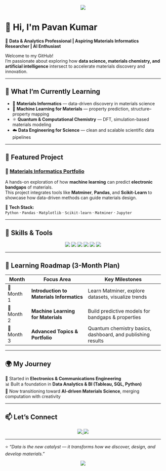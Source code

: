 <!-- Profile Banner (optional, you can replace the link below later with your custom one) -->
<p align="center">
  <img src="https://capsule-render.vercel.app/api?type=rect&color=0:2E8B57,100:1E90FF&height=100&section=header&text=Pavan%20Kumar%20|%20Data%20%26%20Materials%20Informatics&fontSize=24&fontColor=ffffff&animation=fadeIn" />
</p>

# 👋 Hi, I'm **Pavan Kumar**

🎯 **Data & Analytics Professional | Aspiring Materials Informatics Researcher | AI Enthusiast**

Welcome to my GitHub!  
I’m passionate about exploring how **data science, materials chemistry, and artificial intelligence** intersect to accelerate materials discovery and innovation.

---

## 🧠 What I’m Currently Learning

- 🧪 **Materials Informatics** — data-driven discovery in materials science  
- 🤖 **Machine Learning for Materials** — property prediction, structure–property mapping  
- ⚛️ **Quantum & Computational Chemistry** — DFT, simulation-based materials modeling  
- ☁️ **Data Engineering for Science** — clean and scalable scientific data pipelines  

---

## 🚀 Featured Project

### 🔹 [Materials Informatics Portfolio](https://github.com/Pavan202020/Materials-Informatics-Portfolio)
A hands-on exploration of how **machine learning** can predict **electronic bandgaps** of materials.  
This project integrates tools like **Matminer**, **Pandas**, and **Scikit-Learn** to showcase how data-driven methods can guide materials design.

🧩 **Tech Stack:**  
`Python` · `Pandas` · `Matplotlib` · `Scikit-learn` · `Matminer` · `Jupyter`  

---

## 🧩 Skills & Tools

<p align="center">
  <img src="https://img.shields.io/badge/Python-3776AB?style=for-the-badge&logo=python&logoColor=white"/>
  <img src="https://img.shields.io/badge/Scikit--Learn-F7931E?style=for-the-badge&logo=scikit-learn&logoColor=white"/>
  <img src="https://img.shields.io/badge/Pandas-150458?style=for-the-badge&logo=pandas&logoColor=white"/>
  <img src="https://img.shields.io/badge/Jupyter-F37626?style=for-the-badge&logo=jupyter&logoColor=white"/>
  <img src="https://img.shields.io/badge/Tableau-E97627?style=for-the-badge&logo=tableau&logoColor=white"/>
  <img src="https://img.shields.io/badge/GitHub-181717?style=for-the-badge&logo=github&logoColor=white"/>
</p>

---

## 🧭 Learning Roadmap (3-Month Plan)

| Month | Focus Area | Key Milestones |
|-------|-------------|----------------|
| 🩵 Month 1 | **Introduction to Materials Informatics** | Learn Matminer, explore datasets, visualize trends |
| 💜 Month 2 | **Machine Learning for Materials** | Build predictive models for bandgaps & properties |
| 💚 Month 3 | **Advanced Topics & Portfolio** | Quantum chemistry basics, dashboard, and publishing results |

---

## 🌍 My Journey

📡 Started in **Electronics & Communications Engineering**  
📊 Built a foundation in **Data Analytics & BI (Tableau, SQL, Python)**  
🔬 Now transitioning toward **AI-driven Materials Science**, merging computation with creativity  

---

## 📫 Let’s Connect

<p align="center">
  <a href="https://linkedin.com/in/pavanlanka" target="_blank">
    <img src="https://img.shields.io/badge/LinkedIn-0077B5?style=for-the-badge&logo=linkedin&logoColor=white"/>
  </a>
  <a href="https://github.com/Pavan202020/Materials-Informatics-Portfolio" target="_blank">
    <img src="https://img.shields.io/badge/Portfolio-000000?style=for-the-badge&logo=github&logoColor=white"/>
  </a>
</p>

---

⭐ *“Data is the new catalyst — it transforms how we discover, design, and develop materials.”*

<p align="center">
  <img src="https://capsule-render.vercel.app/api?type=rect&color=0:1E90FF,100:2E8B57&height=50&section=footer&fontColor=ffffff"/>
</p>
